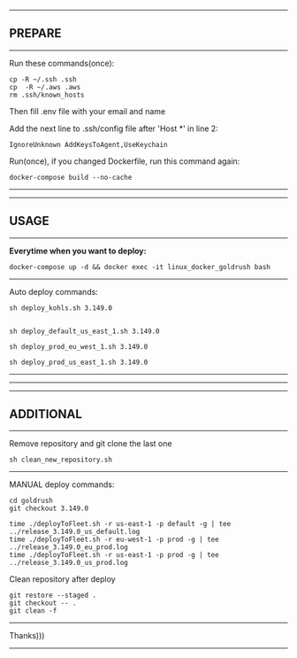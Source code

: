 ___
## PREPARE
___
Run these commands(once):

    cp -R ~/.ssh .ssh
    cp  -R ~/.aws .aws
    rm .ssh/known_hosts

Then fill .env file with your email and name

Add the next line to .ssh/config file after 'Host *' in line 2:

    IgnoreUnknown AddKeysToAgent,UseKeychain

Run(once), if you changed Dockerfile, run this command again:
    
    docker-compose build --no-cache
___
___
## USAGE
___
**Everytime when you want to deploy:**

    docker-compose up -d && docker exec -it linux_docker_goldrush bash

___
Auto deploy commands:

    sh deploy_kohls.sh 3.149.0


    sh deploy_default_us_east_1.sh 3.149.0

    sh deploy_prod_eu_west_1.sh 3.149.0

    sh deploy_prod_us_east_1.sh 3.149.0

___
___
___
## ADDITIONAL
___
Remove repository and git clone the last one

    sh clean_new_repository.sh
___
MANUAL deploy commands:

    cd goldrush
    git checkout 3.149.0

    time ./deployToFleet.sh -r us-east-1 -p default -g | tee ../release_3.149.0_us_default.log
    time ./deployToFleet.sh -r eu-west-1 -p prod -g | tee ../release_3.149.0_eu_prod.log
    time ./deployToFleet.sh -r us-east-1 -p prod -g | tee ../release_3.149.0_us_prod.log

Clean repository after deploy

    git restore --staged .
    git checkout -- .
    git clean -f
___
Thanks)))
___
